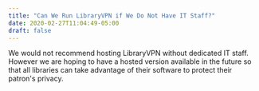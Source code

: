 ```yaml
---
title: "Can We Run LibraryVPN if We Do Not Have IT Staff?"
date: 2020-02-27T11:04:49-05:00
draft: false
---
```


We would not recommend hosting LibraryVPN without dedicated IT staff. However we are hoping to have a hosted version available in the future so that all libraries can take advantage of their software to protect their patron's privacy.